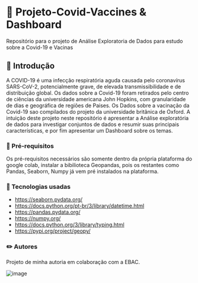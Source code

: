 # 🚀 Projeto-Covid-Vaccines & Dashboard
Repositório para o projeto de Análise Exploratoria de Dados para estudo sobre a Covid-19 e Vacinas

## 👷 Introdução
A COVID-19 é uma infecção respiratória aguda causada pelo coronavírus SARS-CoV-2, potencialmente grave, de elevada transmissibilidade e de distribuição global. Os dados sobre a Covid-19 foram retirados pelo centro de ciências da universidade americana John Hopkins, com granularidade de dias e geográfica de regiões de Paises. Os Dados sobre a vacinação da Covid-19 sao compilados do projeto da universidade britânica de Oxford. A intuição deste projeto neste repositório é apresentar a Análise exploratória de dados para investigar conjuntos de dados e resumir suas principais características, e por fim apresentar um Dashboard sobre os temas.

### 📝 Pré-requisitos
Os pré-requisitos necessários são somente dentro da própria plataforma do google colab, instalar a bibilioteca Geopandas, pois os restantes como Pandas, Seaborn, Numpy já vem pré instalados na plataforma.

### 📱 Tecnologias usadas
* https://seaborn.pydata.org/
* https://docs.python.org/pt-br/3/library/datetime.html
* https://pandas.pydata.org/
* https://numpy.org/
* https://docs.python.org/3/library/typing.html
* https://pypi.org/project/geopy/

### ✏️ Autores
Projeto de minha autoria em colaboração com a EBAC.

![image](https://github.com/gfreitaso/COVID-VACCINES/assets/122119144/a7c1d23e-fb40-46e1-936c-0e0d6cac7b84)

